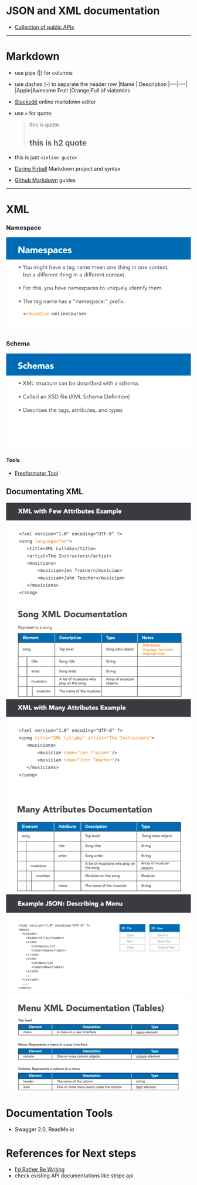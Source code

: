 # JSON and XML documentation

- [Collection of public APIs](https://www.programmableweb.com/)

---

# Markdown

- use pipe (|) for columns
- use dashes (-) to separate the header row
  |Name | Description
  |---|---|
  |Apple|Awesome Fruit
  |Orange|Full of viatamins

- [Stackedit](https://stackedit.io/) online markdown editor

- use `>` for quote.
  > this is quote
  >
  > ## this is h2 quote
- this is just `<inline quote>`
- [Daring Firball](https://daringfireball.net/projects/markdown/) Markdown project and syntax
- [Github Markdown](https://guides.github.com/features/mastering-markdown/) guides

---

# XML

### Namespace

![img/namespace.png](img/namespace.png)

### Schema

![img/schema.png](img/schema.png)

#### Tools

- [Freeformater Tool](https://www.freeformatter.com/xml-formatter.html)

## Documentating XML

![img/XML1.png](img/XML1.png)
![img/XML2.png](img/XML2.png)
![img/XML3.png](img/XML3.png)
![img/XML4.png](img/XML4.png)
![img/XML5.png](img/XML5.png)
![img/XML6.png](img/XML6.png)

# Documentation Tools

- Swagger 2.0, ReadMe.io

# References for Next steps

- [I'd Rather Be Writing](https://idratherbewriting.com/)
- check existing API documentations like stripe api
